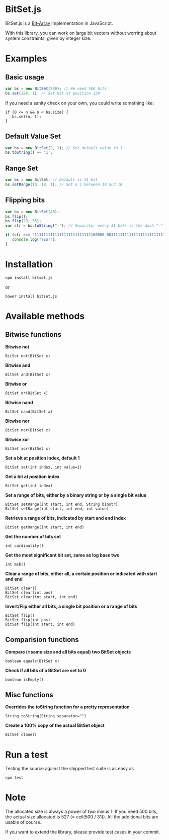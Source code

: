 # BitSet.js 

BitSet.js is a [Bit-Array](http://en.wikipedia.org/wiki/Bit_array) implementation in JavaScript.

With this library, you can work on large bit vectors without worring about system constraints, given by integer size.

Examples
===

Basic usage
---
```javascript
var bs = new BitSet(500); // We need 500 bits
bs.set(128, 1); // Set bit at position 128
```

If you need a sanity check on your own, you could write something like:

```
if (0 <= n && n < bs.size) {
   bs.set(n, 1);
}
```


Default Value Set
---
```javascript
var bs = new BitSet(2, 1); // Set default value to 1
bs.toString() == '1';
```


Range Set
---
```javascript
var bs = new BitSet; // Default is 31 bit
bs.setRange(10, 18, 1); // Set a 1 between 10 and 18
```


Flipping bits
---
```javascript
var bs = new BitSet(40);
bs.flip();
bs.flip(29, 35);
var str = bs.toString("-"); // Separator every 31 bits is the dash "-"

if (str === "1111111111111111111111111100000-0011111111111111111111111111111") {
   console.log("YES!");
}
```

Installation
===

```
npm install bitset.js
```
or
```
bower install bitset.js
```

Available methods
===

Bitwise functions
---
**Bitwise not**
```
BitSet not(BitSet x)
```
**Bitwise and**
```
BitSet and(BitSet x)
```
**Bitwise or**
```
BitSet or(BitSet x)
```
**Bitwise nand**
```
BitSet nand(BitSet x)
```
**Bitwise nor**
```
BitSet nor(BitSet x)
```
**Bitwise xor**
```
BitSet xor(BitSet x)
```
**Set a bit at position index, default 1**
```
BitSet set(int index, int value=1)
```
**Get a bit at position index**
```
BitSet get(int index)
```
**Set a range of bits, either by a binary string or by a single bit value**
```
BitSet setRange(int start, int end, String binstr)
BitSet setRange(int start, int end, int value)
```
**Retrieve a range of bits, indicated by start and end index**
```
BitSet getRange(int start, int end)
```
**Get the number of bits set**
```
int cardinality()
```
**Get the most significant bit set, same as log base two**
```
int msb()
```
**Clear a range of bits, either all, a certain position or indicated with start and end**
```
BitSet clear()
BitSet clear(int pos)
BitSet clear(int start, int end)
```

**Invert/Flip either all bits, a single bit position or a range of bits**
```
BitSet flip()
BitSet flip(int pos)
BitSet flip(int start, int end)
```

Comparision functions
---
**Compare (=same size and all bits equal) two BitSet objects**
```
boolean equals(BitSet x)
```
**Check if all bits of a BitSet are set to 0**
```
boolean isEmpty()
```

Misc functions
---
**Overrides the toString function for a pretty representation**
```
String toString(String separator="")
```
**Create a 100% copy of the actual BitSet object**
```
BitSet clone()
```


Run a test
===
Testing the source against the shipped test suite is as easy as

```
npm test
```

Note
===
The allocated size is always a power of two minus 1! If you need 500 bits, the actual size allocated is 527 (= ceil(500 / 31)). All the additional bits are usable of course.

If you want to extend the library, please provide test cases in your commit.
